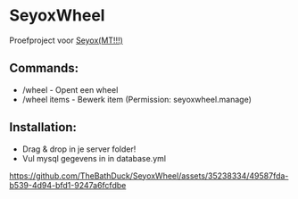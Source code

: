 # SeyoxWheel
Proefproject voor [Seyox(MT!!!)](https://discord.gg/552hqkcxsB)

## Commands:
 - /wheel - Opent een wheel
 - /wheel items - Bewerk item (Permission: seyoxwheel.manage)

## Installation:
 - Drag & drop in je server folder!
 - Vul mysql gegevens in in database.yml

https://github.com/TheBathDuck/SeyoxWheel/assets/35238334/49587fda-b539-4d94-bfd1-9247a6fcfdbe


